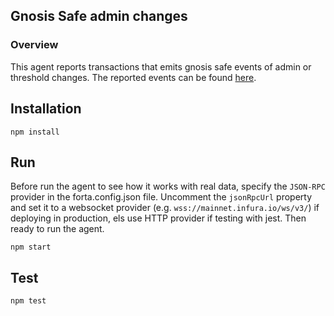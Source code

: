 ## Gnosis Safe admin changes

### Overview

This agent reports transactions that emits gnosis safe events of admin or threshold changes.
The reported events can be found [here](https://github.com/gnosis/safe-contracts/blob/main/contracts/base/OwnerManager.sol#L9-L11).

## Installation

```
npm install
```

## Run

Before run the agent to see how it works with real data, specify the `JSON-RPC` provider in the forta.config.json file. Uncomment the `jsonRpcUrl` property and set it to a websocket provider (e.g. `wss://mainnet.infura.io/ws/v3/`) if deploying in production, els use HTTP provider if testing with jest. Then ready to run the agent.

```
npm start
```

## Test

```
npm test
```
